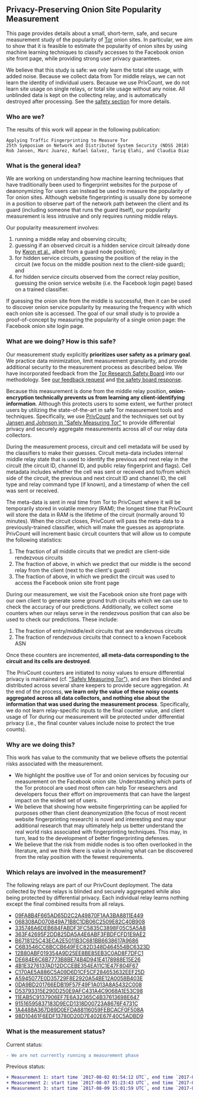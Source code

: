 ## Privacy-Preserving Onion Site Popularity Measurement

This page provides details about a small, short-term, safe, and secure measurement study of the popularity of [Tor](https://www.torproject.org) onion sites. In particular, we aim to show that it is feasible to estimate the popularity of onion sites by using machine learning techniques to classify accesses to the Facebook onion site front page, while providing strong user privacy guarantees.

We believe that this study is safe: we only learn the total site usage, with added noise. Because we collect data from Tor middle relays, we can not learn the identity of individual users. Because we use PrivCount, we do not learn site usage on single relays, or total site usage without any noise. All unblinded data is kept on the collecting relay, and is automatically destroyed after processing. See the [safety section](#what-are-we-doing-how-is-this-safe) for more details.

### Who are we?

The results of this work will appear in the following publication:

```
Applying Traffic Fingerprinting to Measure Tor
25th Symposium on Network and Distributed System Security (NDSS 2018)
Rob Jansen, Marc Juarez, Rafael Galvez, Tariq Elahi, and Claudia Diaz
```

### What is the general idea?

We are working on understanding how machine learning techniques that have traditionally been used to fingerprint websites for the purpose of deanonymizing Tor users can instead be used to measure the popularity of Tor onion sites. Although website fingerprinting is usually done by someone in a position to observe part of the network path between the client and its guard (including someone that runs the guard itself), our popularity measurement is less intrusive and only requires running middle relays.

Our popularity measurement involves:
  1. running a middle relay and observing circuits;
  1. guessing if an observed circuit is a hidden service circuit (already done by [Kwon et al.](https://www.usenix.org/node/190967), albeit from a guard node position);
  1. for hidden service circuits, guessing the position of the relay in the circuit (we focus on the middle position next to the
client-side guard); and
  1. for hidden service circuits observed from the correct relay position, guessing the onion service website (i.e. the Facebook login page) based on a trained classifier.

If guessing the onion site from the middle is successful, then it can be used to discover onion service popularity by measuring the frequency with which each onion site is accessed. The goal of our small study is to provide a proof-of-concept by measuring the popularity of a single onion page: the Facebook onion site login page.

### What are we doing? How is this safe?

Our measurement study explicitly **prioritizes user safety as a primary goal**. We practice data minimization, limit measurement granularity, and provide additional security to the measurement process as described below. We have incorporated feedback from the [Tor Research Safety Board](https://research.torproject.org/safetyboard.html) into our methodology. See [our feedback request](https://research.torproject.org/trsb/2017-03-request.txt) and [the safety board response](https://research.torproject.org/trsb/2017-03-response.txt).

Because this measurement is done from the middle relay position, **onion-encryption technically prevents us from learning any client-identifying information**. Although this protects users to some extent, we further protect users by utilizing the state-of-the-art in safe Tor measurement tools and techniques. Specifically, we use [PrivCount](https://github.com/privcount) and the techniques set out by [Jansen and Johnson in "Safely Measuring Tor"](http://www.robgjansen.com/publications/privcount-ccs2016.pdf) to provide differential privacy and securely aggregate measurements across all of our relay data collectors.

During the measurement process, circuit and cell metadata will be used by the classifiers to make their guesses. Circuit meta-data includes internal middle relay state that is used to identify the previous and next relay in the circuit (the circuit ID, channel ID, and public relay fingerprint and flags). Cell metadata includes whether the cell was sent or received and to/from which side of the circuit, the previous and next circuit ID and channel ID, the cell type and relay command type (if known), and a timestamp of when the cell was sent or received.

The meta-data is sent in real time from Tor to PrivCount where it will be temporarily stored in volatile memory (RAM); the longest time that PrivCount will store the data in RAM is the lifetime of the circuit (normally around 10 minutes). When the circuit closes, PrivCount will pass the meta-data to a previously-trained classifier, which will make the guesses as appropriate. PrivCount will increment basic circuit counters that will allow us to compute the following statistics:

  1. The fraction of all middle circuits that we predict are client-side rendezvous circuits
  1. The fraction of above, in which we predict that our middle is the second relay from the client (next to the client's guard)
  1. The fraction of above, in which we predict the circuit was used to access the Facebook onion site front page

During our measurement, we visit the Facebook onion site front page with our own client to generate some ground truth circuits which we can use to check the accuracy of our predictions. Additionally, we collect some counters when our relays serve in the rendezvous position that can also be used to check our predictions. These include:

  1. The fraction of entry/middle/exit circuits that are rendezvous circuits
  1. The fraction of rendezvous circuits that connect to a known Facebook ASN

Once these counters are incremented, **all meta-data corresponding to the circuit and its cells are destroyed**.

The PrivCount counters are initiated to noisy values to ensure differential privacy is maintained (cf. ["Safely Measuring Tor"](http://www.robgjansen.com/publications/privcount-ccs2016.pdf)), and are then blinded and distributed across several share keepers to provide secure aggregation. At the end of the process, **we learn only the value of these noisy counts aggregated across all data collectors, and nothing else about the information that was used during the measurement process**. Specifically, we do not learn relay-specific inputs to the final counter value, and client usage of Tor during our measurement will be protected under differential privacy (i.e., the final counter values include noise to protect the true counts).

### Why are we doing this?

This work has value to the community that we believe offsets the potential risks associated with the measurement.

  - We highlight the positive use of Tor and onion services by focusing our measurement on the Facebook onion site. Understanding which parts of the Tor protocol are used most often can help Tor researchers and developers focus their effort on improvements that can have the largest impact on the widest set of users.
  - We believe that showing how website fingerprinting can be applied for purposes other than client deanonymization (the focus of most recent website fingerprinting research) is novel and interesting and may spur additional research that may ultimately help us better understand the real world risks associated with fingerprinting techniques. This may, in turn, lead to the development of better fingerprinting defenses.
  - We believe that the risk from middle nodes is too often overlooked in the literature, and we think there is value in showing what can be discovered from the relay position with the fewest requirements.

### Which relays are involved in the measurement?

The following relays are part of our PrivCount deployment. The data collected by these relays is blinded and securely aggregated while also being protected by differential privacy. Each individual relay learns nothing except the final combined results from all relays.

  - [09FA8B4F665AD65D2C2A49870F1AA3BA8811E449](https://atlas.torproject.org/#details/09FA8B4F665AD65D2C2A49870F1AA3BA8811E449)
  - [068308AD070849A71B8C1DB06C2509E82C40B908](https://atlas.torproject.org/#details/068308AD070849A71B8C1DB06C2509E82C40B908)
  - [335746A6DEB684FABDF3FC5835C3898F05C5A5A8](https://atlas.torproject.org/#details/335746A6DEB684FABDF3FC5835C3898F05C5A5A8)
  - [363F42695F2DD825DA5A4E6ABF3FBDFCFD1E9AE2](https://atlas.torproject.org/#details/363F42695F2DD825DA5A4E6ABF3FBDFCFD1E9AE2)
  - [B6718125C43ECA2E5011B3C681BB6638617A9686](https://atlas.torproject.org/#details/B6718125C43ECA2E5011B3C681BB6638617A9686)
  - [C6B3546CC6BCCB649FEC82D348D464554BC6323D](https://atlas.torproject.org/#details/C6B3546CC6BCCB649FEC82D348D464554BC6323D)
  - [12B80ABF019354A9D25EE8BE85EB3C0AD8F7DFC1](https://atlas.torproject.org/#details/12B80ABF019354A9D25EE8BE85EB3C0AD8F7DFC1)
  - [DE684E6C6B7773B8BE74B4D941E4178988E15E26](https://atlas.torproject.org/#details/DE684E6C6B7773B8BE74B4D941E4178988E15E26)
  - [4B1E3276137AD12DCCEBE354EA11C1E47F804F67](https://atlas.torproject.org/#details/4B1E3276137AD12DCCEBE354EA11C1E47F804F67)
  - [C170AE5A886C5A09D6D1CF5CF284653632EEF25D](https://atlas.torproject.org/#details/C170AE5A886C5A09D6D1CF5CF284653632EEF25D)
  - [A5945077E0D35729F8E2920A54BE12A0058B403E](https://atlas.torproject.org/#details/A5945077E0D35729F8E2920A54BE12A0058B403E)
  - [0DA9BD201766EDB19F57F49F1A013A8A5432C008](https://atlas.torproject.org/#details/0DA9BD201766EDB19F57F49F1A013A8A5432C008)
  - [D53793315E290D250E9AFC431A4C9068A1E53C98](https://atlas.torproject.org/#details/D53793315E290D250E9AFC431A4C9068A1E53C98)
  - [11EAB5C9137906EF7E6A32365C4B37613698E647](https://atlas.torproject.org/#details/11EAB5C9137906EF7E6A32365C4B37613698E647)
  - [91516595837183D9ECD1318D00723A8676F4731C](https://atlas.torproject.org/#details/91516595837183D9ECD1318D00723A8676F4731C)
  - [1A4488A367D89D0EFDA88116059FEBCACF0F508A](https://atlas.torproject.org/#details/1A4488A367D89D0EFDA88116059FEBCACF0F508A)
  - [98D10461F6EDF13780D20D7E402E67F40C5ADBD9](https://atlas.torproject.org/#details/98D10461F6EDF13780D20D7E402E67F40C5ADBD9)

### What is the measurement status?

Current status:
```diff
- We are not currently running a measurement phase
```

Previous status:
```diff
+ Measurement 1: start time `2017-08-02 01:54:12 UTC`, end time `2017-08-03 01:54:12 UTC`
+ Measurement 2: start time `2017-08-07 01:23:43 UTC`, end time `2017-08-08 01:23:43 UTC`
+ Measurement 3: start time `2017-08-09 15:01:59 UTC`, end time `2017-08-10 15:01:59 UTC`
```
